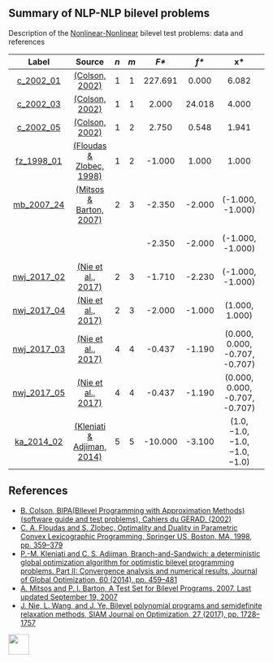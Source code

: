 ##  Summary of NLP-NLP bilevel problems

Description of the [Nonlinear-Nonlinear](NLP-NLP-problems) bilevel test problems: data and references

| Label                                | Source                                                      |  _n_  |  _m_  |   _F*_    |   _f*_  |              __x*__               |               __y*__             |
| :----------------------------------: |:-----------------------------------------------------------:|:-----:|:-----:|:---------:|:-------:|:---------------------------------:|:--------------------------------:|
| [c_2002_01](NLP-NLP/c_2002_01)       | [(Colson, 2002)][Colson, 2002]                              |  1    |   1   |  227.691  | 0.000   | 6.082                             | 4.487                            |
| [c_2002_03](NLP-NLP/c_2002_03)       | [(Colson, 2002)][Colson, 2002]                              |  1    |   1   |  2.000    | 24.018  | 4.000                             | 0.000                            |
| [c_2002_05](NLP-NLP/c_2002_05)       | [(Colson, 2002)][Colson, 2002]                              |  1    |   2   |  2.750    | 0.548   | 1.941                             | (0.000, 1.211)                   |
| [fz_1998_01](NLP-NLP/fz_1998_01)     | [(Floudas & Zlobec, 1998)][Floudas & Zlobec, 1998]          |  1    |   2   |  -1.000   | 1.000   | 1.000             | (0.000, 1.000)                   |
| [mb_2007_24](NLP-NLP/mb_2007_24)     | [(Mitsos & Barton, 2007)][Mitsos & Barton, 2007]            |  2    |   3   | -2.350    | -2.000  | (-1.000, -1.000)                  | (1.000, 1.000, -0.707)           |
|                                      |                                                             |       |       | -2.350    | -2.000  | (-1.000, -1.000)                  | (1.000, -1.000, -0.707)          |
| [nwj_2017_02](NLP-NLP/nwj_2017_02)   | [(Nie et al., 2017)][Nie et al., 2017]                      |  2    |   3   | -1.710    | -2.230  | (-1.000, -1.000)                  | (1.110, 0.310, -0.820)           |
| [nwj_2017_04](NLP-NLP/nwj_2017_04)   | [(Nie et al., 2017)][Nie et al., 2017]                      |  2    |   3   | -2.000    | -1.000  | (1.000, 1.000)                    | (0.000, 0.000, 1.000)            |
| [nwj_2017_03](NLP-NLP/nwj_2017_03)   | [(Nie et al., 2017)][Nie et al., 2017]                      |  4    |   4   | -0.437    | -1.190  | (0.000, 0.000, -0.707, -0.707)    | (0.618, 0.000, -0.558, -0.554)   |
| [nwj_2017_05](NLP-NLP/nwj_2017_05)   | [(Nie et al., 2017)][Nie et al., 2017]                      |  4    |   4   | -0.437    | -1.190  | (0.000, 0.000, -0.707, -0.707)    | (0.618, 0.000, -0.558, -0.554)   |
| [ka_2014_02](NLP-NLP/ka_2014_02)     | [(Kleniati & Adjiman, 2014)][Kleniati & Adjiman, 2014]      |  5    |   5   | -10.000   | -3.100  | (1.0, −1.0, −1.0, −1.0, −1.0)     | (−1.0, −1.0, −1.0, −1.0, −1.0)   |


##  References

 - [B. Colson, BIPA(BIlevel Programming with Approximation Methods)(software guide and test problems), Cahiers du GERAD, (2002)](https://www.gerad.ca/en/papers/G-2002-37/view)
 - [C. A. Floudas and S. Zlobec, Optimality and Duality in Parametric Convex Lexicographic Programming, Springer US, Boston, MA, 1998, pp. 359–379](https://doi.org/10.1007/978-1-4613-0307-7_16)
 - [P.-M. Kleniati and C. S. Adjiman, Branch-and-Sandwich: a deterministic global optimization algorithm for optimistic bilevel programming problems. Part II: Convergence analysis and numerical results, Journal of Global Optimization, 60 (2014), pp. 459–481](https://doi.org/10.1007/s10898-013-0120-8)
 - [A. Mitsos and P. I. Barton, A Test Set for Bilevel Programs, 2007. Last updated September 19, 2007](https://www.researchgate.net/publication/228455291_A_test_set_for_bilevel_programs)
 - [J. Nie, L. Wang, and J. Ye, Bilevel polynomial programs and semidefinite relaxation methods, SIAM Journal on Optimization, 27 (2017), pp. 1728–1757](https://doi.org/10.1137/15M1052172)


[<img src="https://cdn1.iconfinder.com/data/icons/MetroStation-PNG/128/MB__home.png" width="40" height="40">](index "Back to homepage")

[Colson, 2002]: https://www.gerad.ca/en/papers/G-2002-37/view
[Floudas & Zlobec, 1998]: https://doi.org/10.1007/978-1-4613-0307-7_16
[Kleniati & Adjiman, 2014]: https://doi.org/10.1007/s10898-013-0120-8
[Mitsos & Barton, 2007]: https://www.researchgate.net/publication/228455291_A_test_set_for_bilevel_programs
[Nie et al., 2017]: https://doi.org/10.1137/15M1052172
